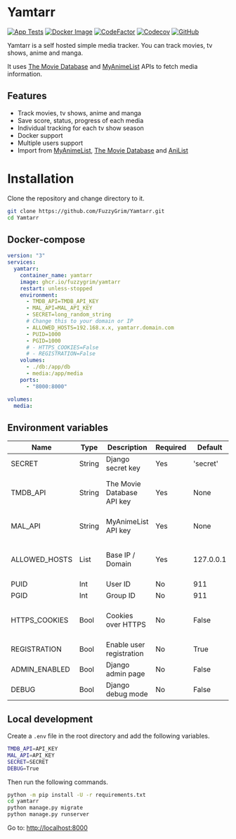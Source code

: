 # Yamtarr

[![App Tests](https://github.com/FuzzyGrim/Yamtarr/actions/workflows/app-tests.yml/badge.svg)](https://github.com/FuzzyGrim/Yamtarr/actions/workflows/app-tests.yml)
[![Docker Image](https://github.com/FuzzyGrim/Yamtarr/actions/workflows/docker-image.yml/badge.svg)](https://github.com/FuzzyGrim/Yamtarr/actions/workflows/docker-image.yml)
[![CodeFactor](https://www.codefactor.io/repository/github/fuzzygrim/yamtarr/badge)](https://www.codefactor.io/repository/github/fuzzygrim/yamtarr)
[![Codecov](https://codecov.io/github/FuzzyGrim/Yamtarr/branch/main/graph/badge.svg?token=PWUG660120)](https://codecov.io/github/FuzzyGrim/Yamtarr)
[![GitHub](https://img.shields.io/badge/license-GPL--3.0-blue)](https://github.com/FuzzyGrim/Yamtarr/blob/main/LICENSE)


Yamtarr is a self hosted simple media tracker. You can track movies, tv shows, anime and manga.

It uses [The Movie Database](https://www.themoviedb.org/) and [MyAnimeList](https://myanimelist.net/) APIs to fetch media information.

## Features

- Track movies, tv shows, anime and manga
- Save score, status, progress of each media
- Individual tracking for each tv show season
- Docker support
- Multiple users support
- Import from [MyAnimeList](https://myanimelist.net/), [The Movie Database](https://www.themoviedb.org/) and [AniList](https://anilist.co/)

# Installation

Clone the repository and change directory to it.

```bash
git clone https://github.com/FuzzyGrim/Yamtarr.git
cd Yamtarr
```

## Docker-compose

```yml
version: "3"
services:
  yamtarr:
    container_name: yamtarr
    image: ghcr.io/fuzzygrim/yamtarr
    restart: unless-stopped
    environment:
      - TMDB_API=TMDB_API_KEY
      - MAL_API=MAL_API_KEY
      - SECRET=long_random_string
      # Change this to your domain or IP
      - ALLOWED_HOSTS=192.168.x.x, yamtarr.domain.com
      - PUID=1000
      - PGID=1000
      # - HTTPS_COOKIES=False
      # - REGISTRATION=False
    volumes:
      - ./db:/app/db
      - media:/app/media
    ports:
      - "8000:8000"

volumes:
  media:
```

## Environment variables

| Name           |  Type       | Description                | Required     | Default   | Notes                                 |
| -------------- | ----------- | -------------------------- | ------------ | --------- | ------------------------------------- |
| SECRET         | String      | Django secret key          | Yes          | 'secret'  |                                       |
| TMDB_API       | String      | The Movie Database API key | Yes          | None      | Required for movies and tv shows      |
| MAL_API        | String      | MyAnimeList API key        | Yes          | None      | Required for anime and manga          |
| ALLOWED_HOSTS  | List        | Base IP / Domain           | Yes          | 127.0.0.1 | Your list would extend the default    |
| PUID           | Int         | User ID                    | No           | 911       |                                       |
| PGID           | Int         | Group ID                   | No           | 911       |                                       |
| HTTPS_COOKIES  | Bool        | Cookies over HTTPS         | No           | False     | Avoids transmitting cookies over HTTP |
| REGISTRATION   | Bool        | Enable user registration   | No           | True      |                                       |
| ADMIN_ENABLED  | Bool        | Django admin page          | No           | False     |                                       |
| DEBUG          | Bool        | Django debug mode          | No           | False     |                                       |


## Local development

Create a `.env` file in the root directory and add the following variables.

```bash
TMDB_API=API_KEY
MAL_API=API_KEY
SECRET=SECRET
DEBUG=True
```

Then run the following commands.

```bash
python -m pip install -U -r requirements.txt
cd yamtarr
python manage.py migrate
python manage.py runserver
```

Go to: [http://localhost:8000](http://localhost:8000)